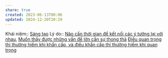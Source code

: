 ```yaml
---
share: true
created: 2023-06-13T00:06
updated: 2024-12-20T20:29
---
```

Khái niệm:: [Sáng tạo](../../%CE%9E%20Kh%C3%A1i%20ni%E1%BB%87m/S%C3%A1ng%20t%E1%BA%A1o.md)
Lý do:: [Não cần thời gian để kết nối các ý tưởng lại với nhau](../../Ngh%C4%A9%20v%E1%BB%81%20vi%E1%BB%87c%20ngh%C4%A9/Khoa%20h%E1%BB%8Dc%20nh%E1%BA%ADn%20th%E1%BB%A9c/N%C3%A3o%20c%E1%BA%A7n%20th%E1%BB%9Di%20gian%20%C4%91%E1%BB%83%20k%E1%BA%BFt%20n%E1%BB%91i%20c%C3%A1c%20%C3%BD%20t%C6%B0%E1%BB%9Fng%20l%E1%BA%A1i%20v%E1%BB%9Bi%20nhau.md), [Muốn thấy được những vấn đề lớn cần sự thong thả](./S%E1%BA%AFp%20x%E1%BA%BFp%20%C4%91%E1%BB%99%20%C6%B0u%20ti%C3%AAn/Mu%E1%BB%91n%20th%E1%BA%A5y%20%C4%91%C6%B0%E1%BB%A3c%20nh%E1%BB%AFng%20v%E1%BA%A5n%20%C4%91%E1%BB%81%20l%E1%BB%9Bn%20c%E1%BA%A7n%20s%E1%BB%B1%20thong%20th%E1%BA%A3.md)
[Điều quan trọng thì thường hiếm khi khẩn cấp, và điều khẩn cấp thì thường hiếm khi quan trọng](./S%E1%BA%AFp%20x%E1%BA%BFp%20%C4%91%E1%BB%99%20%C6%B0u%20ti%C3%AAn/%C4%90i%E1%BB%81u%20quan%20tr%E1%BB%8Dng%20th%C3%AC%20th%C6%B0%E1%BB%9Dng%20hi%E1%BA%BFm%20khi%20kh%E1%BA%A9n%20c%E1%BA%A5p,%20v%C3%A0%20%C4%91i%E1%BB%81u%20kh%E1%BA%A9n%20c%E1%BA%A5p%20th%C3%AC%20th%C6%B0%E1%BB%9Dng%20hi%E1%BA%BFm%20khi%20quan%20tr%E1%BB%8Dng.md)
